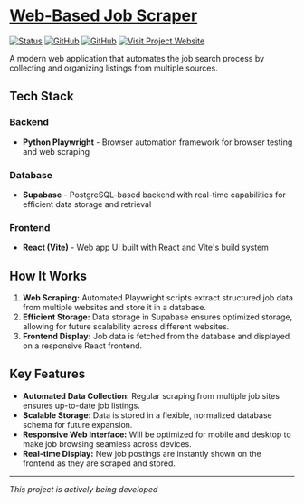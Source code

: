 # [Web-Based Job Scraper](https://job-scraper.pages.dev/)

[![Status](https://img.shields.io/badge/Status-In%20Development-yellow)](https://github.com/darshgandhi/job-scraper/)
[![GitHub](https://img.shields.io/badge/GitHub-darshgandhi-blue?logo=github)](https://github.com/darshgandhi)
[![GitHub](https://img.shields.io/badge/GitHub-a25shi-blue?logo=github)](https://github.com/a25shi)
[![Visit Project Website](https://img.shields.io/badge/Visit%20Website-FF0000?style=flat&logo=worldwide&logoColor=white)](https://job-scraper.pages.dev/)

A modern web application that automates the job search process by collecting and organizing listings from multiple sources.

## Tech Stack

### Backend
- **Python Playwright** - Browser automation framework for browser testing and web scraping

### Database
- **Supabase** - PostgreSQL-based backend with real-time capabilities for efficient data storage and retrieval

### Frontend
- **React (Vite)** - Web app UI built with React and Vite's build system

## How It Works

1. **Web Scraping:** Automated Playwright scripts extract structured job data from multiple websites and store it in a database.
2. **Efficient Storage:** Data storage in Supabase ensures optimized storage, allowing for future scalability across different websites.
3. **Frontend Display:** Job data is fetched from the database and displayed on a responsive React frontend.

## Key Features

- **Automated Data Collection:** Regular scraping from multiple job sites ensures up-to-date job listings.
- **Scalable Storage:** Data is stored in a flexible, normalized database schema for future expansion.
- **Responsive Web Interface:** Will be optimized for mobile and desktop to make job browsing seamless across devices.
- **Real-time Display:** New job postings are instantly shown on the frontend as they are scraped and stored.

---

*This project is actively being developed*
